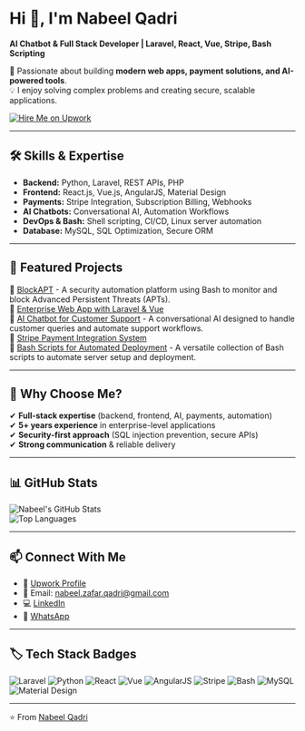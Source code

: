 # Hi 👋, I'm Nabeel Qadri  
**AI Chatbot & Full Stack Developer | Laravel, React, Vue, Stripe, Bash Scripting**

🚀 Passionate about building **modern web apps, payment solutions, and AI-powered tools**.  
💡 I enjoy solving complex problems and creating secure, scalable applications.  

<a href="https://www.upwork.com/freelancers/~01315c3a41f60b61e7"><img src="https://img.shields.io/badge/Hire%20Me%20on%20Upwork-6FDA44?style=for-the-badge&logo=upwork&logoColor=white" alt="Hire Me on Upwork"/></a>

---

## 🛠️ Skills & Expertise  
- **Backend:** Python, Laravel, REST APIs, PHP  
- **Frontend:** React.js, Vue.js, AngularJS, Material Design  
- **Payments:** Stripe Integration, Subscription Billing, Webhooks  
- **AI Chatbots:** Conversational AI, Automation Workflows  
- **DevOps & Bash:** Shell scripting, CI/CD, Linux server automation  
- **Database:** MySQL, SQL Optimization, Secure ORM  

---

## 📌 Featured Projects  
🔗 [BlockAPT](https://www.blockapt.com/) - A security automation platform using Bash to monitor and block Advanced Persistent Threats (APTs).  
🔗 [Enterprise Web App with Laravel & Vue](#)  
🔗 [AI Chatbot for Customer Support](https://github.com/nzqadri/aichatbot) - A conversational AI designed to handle customer queries and automate support workflows.  
🔗 [Stripe Payment Integration System](#)  
🔗 [Bash Scripts for Automated Deployment](https://github.com/nzqadri/bash-toolkit) - A versatile collection of Bash scripts to automate server setup and deployment.

---

## 🌟 Why Choose Me?  
✔ **Full-stack expertise** (backend, frontend, AI, payments, automation)  
✔ **5+ years experience** in enterprise-level applications  
✔ **Security-first approach** (SQL injection prevention, secure APIs)  
✔ **Strong communication** & reliable delivery  

---

## 📊 GitHub Stats  
![Nabeel's GitHub Stats](https://github-readme-stats.vercel.app/api?username=nzqadri&show_icons=true&theme=tokyonight)  
![Top Languages](https://github-readme-stats.vercel.app/api/top-langs/?username=nzqadri&layout=compact&theme=tokyonight)  

---

## 📫 Connect With Me  
- 💼 [Upwork Profile](https://www.upwork.com/freelancers/~01315c3a41f60b61e7)  
- 📧 Email: nabeel.zafar.qadri@gmail.com    
- 💻 [LinkedIn](https://linkedin.com/in/nzqadri)  
- 💬 [WhatsApp](https://wa.me/923337648338)  

---

## 🏷️ Tech Stack Badges  
![Laravel](https://img.shields.io/badge/Laravel-FF2D20?style=flat&logo=laravel&logoColor=white)
![Python](https://img.shields.io/badge/Python-3776AB?style=flat&logo=python&logoColor=white)
![React](https://img.shields.io/badge/React-20232A?style=flat&logo=react&logoColor=61DAFB)
![Vue](https://img.shields.io/badge/Vue.js-35495E?style=flat&logo=vue.js&logoColor=4FC08D)
![AngularJS](https://img.shields.io/badge/AngularJS-E23237?style=flat&logo=angularjs&logoColor=white)
![Stripe](https://img.shields.io/badge/Stripe-008CDD?style=flat&logo=stripe&logoColor=white)
![Bash](https://img.shields.io/badge/Bash_Scripting-121011?style=flat&logo=gnu-bash&logoColor=white)
![MySQL](https://img.shields.io/badge/MySQL-005C84?style=flat&logo=mysql&logoColor=white)
![Material Design](https://img.shields.io/badge/Material%20Design-757575?style=flat&logo=material-design&logoColor=white)

---

⭐️ From [Nabeel Qadri](https://github.com/nzqadri)
